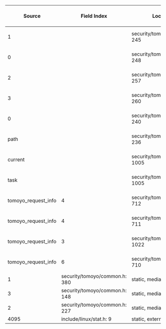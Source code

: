 | Source | Field Index | Location | Label at Source | Label Gap @ Sink | Endorser @ Sink |
| ------ | ----------- | -------- | --------------- | ---------------- | --------------- |
| 1 | | security/tomoyo/tomoyo.c: 245 | operation, static, mediator | purpose, value | E3 |
| 0 | | security/tomoyo/tomoyo.c: 248 | operation, static, mediator | purpose, value | E3 |
| 2 | | security/tomoyo/tomoyo.c: 257 | operation, static, mediator | purpose, value | E3 |
| 3 | | security/tomoyo/tomoyo.c: 260 | operation, static, mediator | purpose, value | E3 |
| 0 | | security/tomoyo/tomoyo.c: 240 | operation, static, mediator | purpose, value | E3 |
| path | | security/tomoyo/tomoyo.c: 236 | object, dynamic, external | purpose, source | E4 |
| current | | security/tomoyo/util.c: 1005 | subject, dynamic, external | source | E4 |
| task | | security/tomoyo/util.c: 1005 | subject, dynamic, external | | |
| tomoyo_request_info | 4 | security/tomoyo/file.c: 712 | all, dynamic, external | purpose | E4 |
| tomoyo_request_info | 4 | security/tomoyo/file.c: 711 | all, dynamic, external | purpose, value | E3 |
| tomoyo_request_info | 3 | security/tomoyo/util.c: 1022 | subject, dynamic, external | | |
| tomoyo_request_info | 6 | security/tomoyo/file.c: 710 | policy, static, mediator | | |
| 1 | security/tomoyo/common.h: 380 | static, mediator | | |
| 3 | security/tomoyo/common.h: 148 | static, mediator | | |
| 2 | security/tomoyo/common.h: 227 | static, mediator | | |
| 4095 | include/linux/stat.h: 9 | static, external | | |
